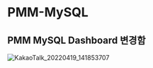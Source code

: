 # PMM-MySQL

## PMM MySQL Dashboard 변경함
![KakaoTalk_20220419_141853707](https://user-images.githubusercontent.com/37256341/163925299-5529ab23-ec8a-40a3-b603-321cf8d5f163.png)

